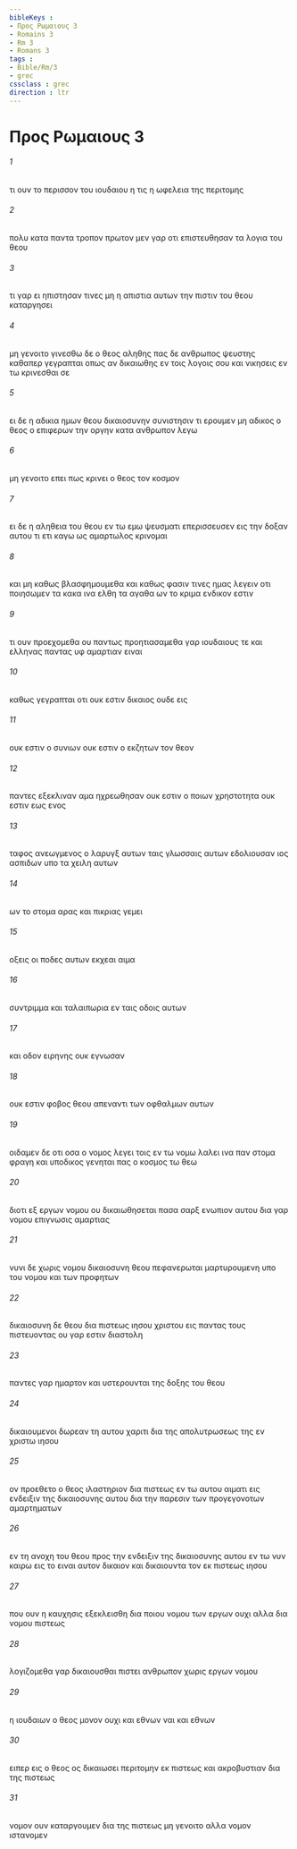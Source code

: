 ```yaml
---
bibleKeys : 
- Προς Ρωμαιους 3
- Romains 3
- Rm 3
- Romans 3
tags : 
- Bible/Rm/3
- grec
cssclass : grec
direction : ltr
---
```


# Προς Ρωμαιους 3

###### 1
τι ουν το περισσον του ιουδαιου η τις η ωφελεια της περιτομης
###### 2
πολυ κατα παντα τροπον πρωτον μεν γαρ οτι επιστευθησαν τα λογια του θεου
###### 3
τι γαρ ει ηπιστησαν τινες μη η απιστια αυτων την πιστιν του θεου καταργησει
###### 4
μη γενοιτο γινεσθω δε ο θεος αληθης πας δε ανθρωπος ψευστης καθαπερ γεγραπται οπως αν δικαιωθης εν τοις λογοις σου και νικησεις εν τω κρινεσθαι σε
###### 5
ει δε η αδικια ημων θεου δικαιοσυνην συνιστησιν τι ερουμεν μη αδικος ο θεος ο επιφερων την οργην κατα ανθρωπον λεγω
###### 6
μη γενοιτο επει πως κρινει ο θεος τον κοσμον
###### 7
ει δε η αληθεια του θεου εν τω εμω ψευσματι επερισσευσεν εις την δοξαν αυτου τι ετι καγω ως αμαρτωλος κρινομαι
###### 8
και μη καθως βλασφημουμεθα και καθως φασιν τινες ημας λεγειν οτι ποιησωμεν τα κακα ινα ελθη τα αγαθα ων το κριμα ενδικον εστιν
###### 9
τι ουν προεχομεθα ου παντως προητιασαμεθα γαρ ιουδαιους τε και ελληνας παντας υφ αμαρτιαν ειναι
###### 10
καθως γεγραπται οτι ουκ εστιν δικαιος ουδε εις
###### 11
ουκ εστιν ο συνιων ουκ εστιν ο εκζητων τον θεον
###### 12
παντες εξεκλιναν αμα ηχρεωθησαν ουκ εστιν ο ποιων χρηστοτητα ουκ εστιν εως ενος
###### 13
ταφος ανεωγμενος ο λαρυγξ αυτων ταις γλωσσαις αυτων εδολιουσαν ιος ασπιδων υπο τα χειλη αυτων
###### 14
ων το στομα αρας και πικριας γεμει
###### 15
οξεις οι ποδες αυτων εκχεαι αιμα
###### 16
συντριμμα και ταλαιπωρια εν ταις οδοις αυτων
###### 17
και οδον ειρηνης ουκ εγνωσαν
###### 18
ουκ εστιν φοβος θεου απεναντι των οφθαλμων αυτων
###### 19
οιδαμεν δε οτι οσα ο νομος λεγει τοις εν τω νομω λαλει ινα παν στομα φραγη και υποδικος γενηται πας ο κοσμος τω θεω
###### 20
διοτι εξ εργων νομου ου δικαιωθησεται πασα σαρξ ενωπιον αυτου δια γαρ νομου επιγνωσις αμαρτιας
###### 21
νυνι δε χωρις νομου δικαιοσυνη θεου πεφανερωται μαρτυρουμενη υπο του νομου και των προφητων
###### 22
δικαιοσυνη δε θεου δια πιστεως ιησου χριστου εις παντας τους πιστευοντας ου γαρ εστιν διαστολη
###### 23
παντες γαρ ημαρτον και υστερουνται της δοξης του θεου
###### 24
δικαιουμενοι δωρεαν τη αυτου χαριτι δια της απολυτρωσεως της εν χριστω ιησου
###### 25
ον προεθετο ο θεος ιλαστηριον δια πιστεως εν τω αυτου αιματι εις ενδειξιν της δικαιοσυνης αυτου δια την παρεσιν των προγεγονοτων αμαρτηματων
###### 26
εν τη ανοχη του θεου προς την ενδειξιν της δικαιοσυνης αυτου εν τω νυν καιρω εις το ειναι αυτον δικαιον και δικαιουντα τον εκ πιστεως ιησου
###### 27
που ουν η καυχησις εξεκλεισθη δια ποιου νομου των εργων ουχι αλλα δια νομου πιστεως
###### 28
λογιζομεθα γαρ δικαιουσθαι πιστει ανθρωπον χωρις εργων νομου
###### 29
η ιουδαιων ο θεος μονον ουχι και εθνων ναι και εθνων
###### 30
ειπερ εις ο θεος ος δικαιωσει περιτομην εκ πιστεως και ακροβυστιαν δια της πιστεως
###### 31
νομον ουν καταργουμεν δια της πιστεως μη γενοιτο αλλα νομον ιστανομεν
